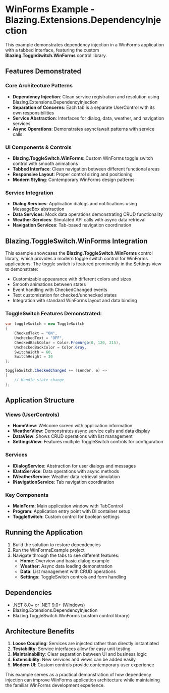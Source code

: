 # WinForms Example - Blazing.Extensions.DependencyInjection

This example demonstrates dependency injection in a WinForms application with a tabbed interface, featuring the custom **Blazing.ToggleSwitch.WinForms** control library.

## Features Demonstrated

### Core Architecture Patterns

- **Dependency Injection**: Clean service registration and resolution using Blazing.Extensions.DependencyInjection
- **Separation of Concerns**: Each tab is a separate UserControl with its own responsibilities
- **Service Abstraction**: Interfaces for dialog, data, weather, and navigation services
- **Async Operations**: Demonstrates async/await patterns with service calls

### UI Components & Controls

- **Blazing.ToggleSwitch.WinForms**: Custom WinForms toggle switch control with smooth animations
- **Tabbed Interface**: Clean navigation between different functional areas
- **Responsive Layout**: Proper control sizing and positioning
- **Modern Styling**: Contemporary WinForms design patterns

### Service Integration

- **Dialog Services**: Application dialogs and notifications using MessageBox abstraction
- **Data Services**: Mock data operations demonstrating CRUD functionality
- **Weather Services**: Simulated API calls with async data retrieval
- **Navigation Services**: Tab-based navigation coordination

## Blazing.ToggleSwitch.WinForms Integration

This example showcases the **Blazing.ToggleSwitch.WinForms** control library, which provides a modern toggle switch control for WinForms applications. The toggle switch is featured prominently in the Settings view to demonstrate:

- Customizable appearance with different colors and sizes
- Smooth animations between states
- Event handling with CheckedChanged events
- Text customization for checked/unchecked states
- Integration with standard WinForms layout and data binding

### ToggleSwitch Features Demonstrated:

```csharp
var toggleSwitch = new ToggleSwitch
{
    CheckedText = "ON",
    UncheckedText = "OFF", 
    CheckedBackColor = Color.FromArgb(0, 120, 215),
    UncheckedBackColor = Color.Gray,
    SwitchWidth = 60,
    SwitchHeight = 30
};

toggleSwitch.CheckedChanged += (sender, e) => 
{
    // Handle state change
};
```

## Application Structure

### Views (UserControls)
- **HomeView**: Welcome screen with application information
- **WeatherView**: Demonstrates async service calls and data display
- **DataView**: Shows CRUD operations with list management
- **SettingsView**: Features multiple ToggleSwitch controls for configuration

### Services
- **IDialogService**: Abstraction for user dialogs and messages
- **IDataService**: Data operations with async methods
- **IWeatherService**: Weather data retrieval simulation
- **INavigationService**: Tab navigation coordination

### Key Components
- **MainForm**: Main application window with TabControl
- **Program**: Application entry point with DI container setup
- **ToggleSwitch**: Custom control for boolean settings

## Running the Application

1. Build the solution to restore dependencies
2. Run the WinFormsExample project
3. Navigate through the tabs to see different features:
   - **Home**: Overview and basic dialog example
   - **Weather**: Async data loading demonstration
   - **Data**: List management with CRUD operations
   - **Settings**: ToggleSwitch controls and form handling

## Dependencies

- .NET 8.0+ or .NET 9.0+ (Windows)
- Blazing.Extensions.DependencyInjection
- Blazing.ToggleSwitch.WinForms (custom control library)

## Architecture Benefits

1. **Loose Coupling**: Services are injected rather than directly instantiated
2. **Testability**: Service interfaces allow for easy unit testing
3. **Maintainability**: Clear separation between UI and business logic
4. **Extensibility**: New services and views can be added easily
5. **Modern UI**: Custom controls provide contemporary user experience

This example serves as a practical demonstration of how dependency injection can improve WinForms application architecture while maintaining the familiar WinForms development experience.
